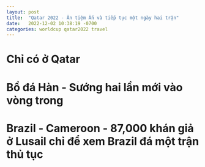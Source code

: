 ```yaml
---
layout: post
title:  "Qatar 2022 - Ăn tiệm Ấn và tiếp tục một ngày hai trận"
date:   2022-12-02 10:38:19 -0700
categories: worldcup qatar2022 travel
---
```


# Chỉ có ở Qatar

# Bồ đá Hàn - Sướng hai lần mới vào vòng trong


# Brazil - Cameroon - 87,000 khán giả ở Lusail chỉ để xem Brazil đá một trận thủ tục
